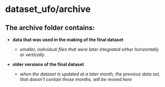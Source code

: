 # dataset_ufo/archive

## The archive folder contains: 
 
 - **data that was used in the making of the final dataset**
  
   - *smaller, individual files that were later integrated either horizontally or vertically*

 - **older versions of the final dataset** 
   - *when the dataset is updated at a later month, the previous data set, that doesn't contain those months, 
   will be moved here*
